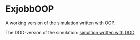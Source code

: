 # ExjobbOOP
A working version of the simulation written with OOP.


The DOD-version of the simulation: <a href="https://github.com/cw222kq/DOTSSpawnCube"> simultion written with DOD </a>
